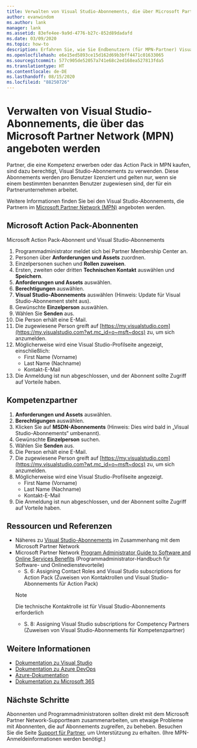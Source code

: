 ```yaml
---
title: Verwalten von Visual Studio-Abonnements, die über Microsoft Partner Network (MPN) angeboten werden | Microsoft-Dokumentation
author: evanwindom
ms.author: lank
manager: lank
ms.assetid: 83efe4ee-9a9d-4776-b27c-852d89dadafd
ms.date: 03/09/2020
ms.topic: how-to
description: Erfahren Sie, wie Sie Endbenutzern (für MPN-Partner) Visual Studio-Abonnements zuweisen.
ms.openlocfilehash: e6e15ed5893ce15d162d69b3bff4471c01633065
ms.sourcegitcommit: 577c905de52057a741e68c2ed168ea527813fda5
ms.translationtype: HT
ms.contentlocale: de-DE
ms.lasthandoff: 08/15/2020
ms.locfileid: "88250726"
---
```

# <a name="manage-visual-studio-subscriptions-offered-through-the-microsoft-partner-network-mpn"></a>Verwalten von Visual Studio-Abonnements, die über das Microsoft Partner Network (MPN) angeboten werden
Partner, die eine Kompetenz erwerben oder das Action Pack in MPN kaufen, sind dazu berechtigt, Visual Studio-Abonnements zu verwenden. Diese Abonnements werden pro Benutzer lizenziert und gelten nur, wenn sie einem bestimmten benannten Benutzer zugewiesen sind, der für ein Partnerunternehmen arbeitet.

Weitere Informationen finden Sie bei den Visual Studio-Abonnements, die Partnern im [Microsoft Partner Network (MPN)](program-mpn.md) angeboten werden.

## <a name="microsoft-action-pack-subscribers"></a>Microsoft Action Pack-Abonnenten
Microsoft Action Pack-Abonnent und Visual Studio-Abonnements
1. Programmadministrator meldet sich bei Partner Membership Center an.
2. Personen über **Anforderungen und Assets** zuordnen.
3. Einzelpersonen suchen und **Rollen zuweisen**.
4. Ersten, zweiten oder dritten **Technischen Kontakt** auswählen und **Speichern**.
5. **Anforderungen und Assets** auswählen.
6. **Berechtigungen** auswählen.
7. **Visual Studio-Abonnements** auswählen (Hinweis: Update für Visual Studio-Abonnement steht aus).
8. Gewünschte **Einzelperson** auswählen.
9. Wählen Sie **Senden** aus.
10. Die Person erhält eine E-Mail.
11. Die zugewiesene Person greift auf [https://my.visualstudio.com](https://my.visualstudio.com?wt.mc_id=o~msft~docs) zu, um sich anzumelden.
12. Möglicherweise wird eine Visual Studio-Profilseite angezeigt, einschließlich:
    - First Name (Vorname)
    - Last Name (Nachname)
    - Kontakt-E-Mail
13. Die Anmeldung ist nun abgeschlossen, und der Abonnent sollte Zugriff auf Vorteile haben.

## <a name="competency-partners"></a>Kompetenzpartner
1. **Anforderungen und Assets** auswählen.
2. **Berechtigungen** auswählen.
3. Klicken Sie auf **MSDN-Abonnements** (Hinweis: Dies wird bald in „Visual Studio-Abonnements“ umbenannt).
4. Gewünschte **Einzelperson** suchen.
5. Wählen Sie **Senden** aus.
6. Die Person erhält eine E-Mail.
7. Die zugewiesene Person greift auf [https://my.visualstudio.com](https://my.visualstudio.com?wt.mc_id=o~msft~docs) zu, um sich anzumelden.
8. Möglicherweise wird eine Visual Studio-Profilseite angezeigt.
    - First Name (Vorname)
    - Last Name (Nachname)
    - Kontakt-E-Mail
9. Die Anmeldung ist nun abgeschlossen, und der Abonnent sollte Zugriff auf Vorteile haben.

## <a name="resources-and-references"></a>Ressourcen und Referenzen
- Näheres zu [Visual Studio-Abonnements](https://partner.microsoft.com/membership/msdn-subscriptions) im Zusammenhang mit dem Microsoft Partner Network
- Microsoft Partner Network [Program Administrator Guide to Software and Online Services Benefits](https://assetsprod.microsoft.com/mpn/Program-Administrator-Guide-to-Software-and-Online-Services-Benefits) (Programmadministrator-Handbuch für Software- und Onlinedienstevorteile)
  - S. 6: Assigning Contact Roles and Visual Studio subscriptions for Action Pack (Zuweisen von Kontaktrollen und Visual Studio-Abonnements für Action Pack)
  > [!NOTE]
  > Die technische Kontaktrolle ist für Visual Studio-Abonnements erforderlich
  - S. 8: Assigning Visual Studio subscriptions for Competency Partners (Zuweisen von Visual Studio-Abonnements für Kompetenzpartner)

## <a name="see-also"></a>Weitere Informationen
- [Dokumentation zu Visual Studio](https://docs.microsoft.com/visualstudio/)
- [Dokumentation zu Azure DevOps](https://docs.microsoft.com/azure/devops/)
- [Azure-Dokumentation](https://docs.microsoft.com/azure/)
- [Dokumentation zu Microsoft 365](https://docs.microsoft.com/microsoft-365/)

## <a name="next-steps"></a>Nächste Schritte
Abonnenten und Programmadministratoren sollten direkt mit dem Microsoft Partner Network-Supportteam zusammenarbeiten, um etwaige Probleme mit Abonnenten, die auf Abonnements zugreifen, zu beheben. Besuchen Sie die Seite [Support für Partner](https://partner.microsoft.com/support), um Unterstützung zu erhalten. (Ihre MPN-Anmeldeinformationen werden benötigt.)


